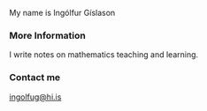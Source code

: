 
My name is Ingólfur Gíslason

### More Information

I write notes on mathematics teaching and learning.

### Contact me

[ingolfug@hi.is](mailto:ingolfug@hi.is)
